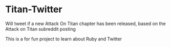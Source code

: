 # Titan-Twitter

Will tweet if a new Attack On Titan chapter has been released, based on the Attack on Titan subreddit posting

This is a for fun project to learn about Ruby and Twitter
